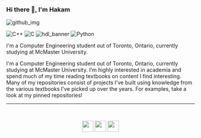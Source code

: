 ### Hi there 👋, I'm Hakam
![github_img](https://user-images.githubusercontent.com/83780720/186789081-4020f909-54db-4241-974b-fd07667f9a53.png)


![C++](https://img.shields.io/badge/c++-%2300599C.svg?style=for-the-badge&logo=c%2B%2B&logoColor=white)
![C](https://img.shields.io/badge/c-%2300599C.svg?style=for-the-badge&logo=c&logoColor=white)
![hdl_banner](https://img.shields.io/badge/Verilog-%2300599C.svg?style=for-the-badge&logo=%2B%2B&logoColor=white)
![Python](https://img.shields.io/badge/python-3670A0?style=for-the-badge&logo=python&logoColor=ffdd54)

I'm a Computer Engineering student out of Toronto, Ontario, currently studying at McMaster University. 


I'm a Computer Engineering student out of Toronto, Ontario, currently studying at McMaster University. I'm highly interested in academia and spend much of my time reading textbooks on content I find interesting. Many of my repositories consist of projects I've built using knowledge from the various textbooks I've picked up over the years. For examples, take a look at my pinned repositories! 



<hr />


<br/>


<p align="center">  <a href="mailto: atassi.hakam@gmail.com" target="blank"><img src="https://img.icons8.com/fluency/344/email-open.png" height="30" /></a>
  <a href="www.hakamatassi.com" target="blank"><img src="https://img.icons8.com/external-nawicon-outline-color-nawicon/344/external-portfolio-seo-and-marketing-nawicon-outline-color-nawicon.png" height="30" /></a>  
 <a href="https://www.linkedin.com/in/atassih/" target="blank"><img src="https://img.icons8.com/color/344/linkedin-2--v1.png" height="30" /></a></p>


